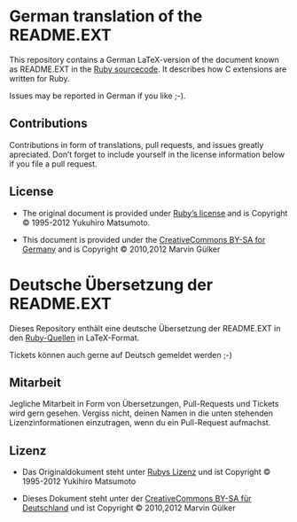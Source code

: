German translation of the README.EXT
====================================

This repository contains a German LaTeX-version of the document known
as README.EXT in the
[Ruby sourcecode](http://svn.ruby-lang.org/cgi-bin/viewvc.cgi/tags/v1_9_3_194/README.EXT?view=markup).
It describes how C extensions are written for Ruby.

Issues may be reported in German if you like ;-).

Contributions
-------------

Contributions in form of translations, pull requests, and issues
greatly apreciated. Don’t forget to include yourself in the license
information below if you file a pull request.

License
-------

* The original document is provided under 
  [Ruby’s license](http://www.ruby-lang.org/en/about/license.txt) and is
  Copyright © 1995-2012 Yukuhiro Matsumoto.

* This document is provided under the
  [CreativeCommons BY-SA for Germany](http://creativecommons.org/licenses/by-sa/3.0/de/) and is
  Copyright © 2010,2012 Marvin Gülker

Deutsche Übersetzung der README.EXT
===================================

Dieses Repository enthält eine deutsche Übersetzung der README.EXT in
den [Ruby-Quellen](http://svn.ruby-lang.org/cgi-bin/viewvc.cgi/tags/v1_9_3_194/README.EXT?view=markup)
in LaTeX-Format.

Tickets können auch gerne auf Deutsch gemeldet werden ;-)

Mitarbeit
---------

Jegliche Mitarbeit in Form von Übersetzungen, Pull-Requests und
Tickets wird gern gesehen. Vergiss nicht, deinen Namen in die unten
stehenden Lizenzinformationen einzutragen, wenn du ein Pull-Request
aufmachst.

Lizenz
------

* Das Originaldokument steht unter
  [Rubys Lizenz](http://www.ruby-lang.org/de/about/license.txt) und ist
  Copyright © 1995-2012 Yukihiro Matsumoto

* Dieses Dokument steht unter der
  [CreativeCommons BY-SA für Deutschland](http://creativecommons.org/licenses/by-sa/3.0/de/) und ist
  Copyright © 2010,2012 Marvin Gülker
